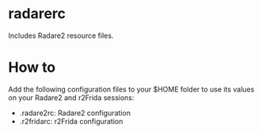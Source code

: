 # radarerc
Includes Radare2 resource files. 

# How to
Add the following configuration files to your $HOME folder to use its values on your Radare2 and r2Frida sessions:

* .radare2rc: Radare2 configuration
* .r2fridarc: r2Frida configuration
